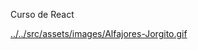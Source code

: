 Curso de React

[../../src/assets/images/Alfajores-Jorgito.gif](https://github.com/Emman10/CursoReact/blob/main/src/assets/images/Alfajores%20Jorgito.gif)
